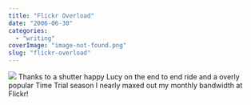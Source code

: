 ```yaml
---
title: "Flickr Overload"
date: "2006-06-30"
categories: 
  - "writing"
coverImage: "image-not-found.png"
slug: "flickr-overload"
---
```


[![](images/178273362_9629ad6393_s.jpg)](http://static.flickr.com/49/178273362_9629ad6393_d.jpg "Flickr Uploader") Thanks to a shutter happy Lucy on the end to end ride and a overly popular Time Trial season I nearly maxed out my monthly bandwidth at Flickr!
